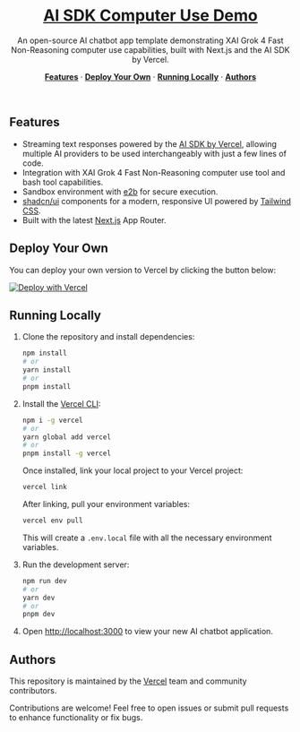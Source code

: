 <a href="https://ai-sdk-starter-groq.vercel.app">
  <h1 align="center">AI SDK Computer Use Demo</h1>
</a>

<p align="center">
  An open-source AI chatbot app template demonstrating XAI Grok 4 Fast Non-Reasoning computer use capabilities, built with Next.js and the AI SDK by Vercel.
</p>

<p align="center">
  <a href="#features"><strong>Features</strong></a> ·
  <a href="#deploy-your-own"><strong>Deploy Your Own</strong></a> ·
  <a href="#running-locally"><strong>Running Locally</strong></a> ·
  <a href="#authors"><strong>Authors</strong></a>
</p>
<br/>

## Features

- Streaming text responses powered by the [AI SDK by Vercel](https://sdk.vercel.ai/docs), allowing multiple AI providers to be used interchangeably with just a few lines of code.
- Integration with XAI Grok 4 Fast Non-Reasoning computer use tool and bash tool capabilities.
- Sandbox environment with [e2b](https://e2b.dev) for secure execution.
- [shadcn/ui](https://ui.shadcn.com/) components for a modern, responsive UI powered by [Tailwind CSS](https://tailwindcss.com).
- Built with the latest [Next.js](https://nextjs.org) App Router.

## Deploy Your Own

You can deploy your own version to Vercel by clicking the button below:

[![Deploy with Vercel](https://vercel.com/button)](https://vercel.com/new/clone?project-name=AI+SDK+Computer+Use+Demo&repository-name=ai-sdk-computer-use&repository-url=https%3A%2F%2Fgithub.com%2Fvercel-labs%2Fai-sdk-computer-use&demo-title=AI+SDK+Computer+Use+Demo&demo-url=https%3A%2F%2Fai-sdk-computer-use.vercel.app%2F&demo-description=A+chatbot+application+built+with+Next.js+demonstrating+XAI+Grok+4+computer+use+capabilities&env=XAI_API_KEY,E2B_API_KEY)

## Running Locally

1. Clone the repository and install dependencies:

   ```bash
   npm install
   # or
   yarn install
   # or
   pnpm install
   ```

2. Install the [Vercel CLI](https://vercel.com/docs/cli):

   ```bash
   npm i -g vercel
   # or
   yarn global add vercel
   # or
   pnpm install -g vercel
   ```

   Once installed, link your local project to your Vercel project:

   ```bash
   vercel link
   ```

   After linking, pull your environment variables:

   ```bash
   vercel env pull
   ```

   This will create a `.env.local` file with all the necessary environment variables.

3. Run the development server:

   ```bash
   npm run dev
   # or
   yarn dev
   # or
   pnpm dev
   ```

4. Open [http://localhost:3000](http://localhost:3000) to view your new AI chatbot application.

## Authors

This repository is maintained by the [Vercel](https://vercel.com) team and community contributors.

Contributions are welcome! Feel free to open issues or submit pull requests to enhance functionality or fix bugs.
